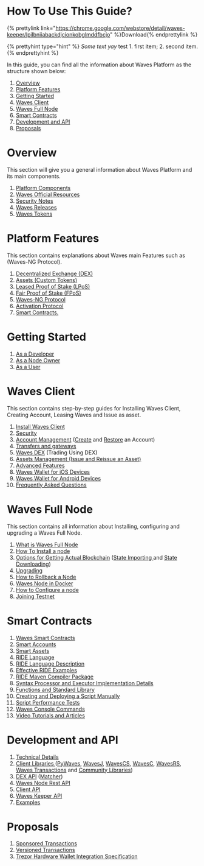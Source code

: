 # How To Use This Guide?

{% prettylink link="https://chrome.google.com/webstore/detail/waves-keeper/lpilbniiabackdjcionkobglmddfbcjo" %}Download{% endprettylink %}

{% prettyhint type="hint" %}
    *Some text yay*
    test
    1. first item;
    2. second item.
{% endprettyhint %}

In this guide, you can find all the information about Waves Platform as the structure shown below:

1. [Overview](#overview)
2. [Platform Features](#platform-features)
3. [Getting Started](#getting-started)
4. [Waves Client](#waves-client)
5. [Waves Full Node](#waves-full-node)
6. [Smart Contracts](#smart-contracts)
7. [Development and API](#development-and-api)
8. [Proposals](#proposals)

# Overview

This section will give you a general information about Waves Platform and its main components.

1. [Platform Components](/overview/platform-components.md)
2. [Waves Official Resources](/overview/waves-official-resources.md)
3. [Security Notes](/overview/security-notes.md)
4. [Waves Releases](/overview/waves-releases.md)
5. [Waves Tokens](/overview/waves-tokens.md)

# Platform Features

This section contains explanations about Waves main Features such as \(Waves-NG Protocol\).

1. [Decentralized Exchange \(DEX\)](/platform-features/decentralized-cryptocurrency-exchange-dex.md)
2. [Assets \(Custom Tokens\)](/platform-features/assets-custom-tokens.md)
3. [Leased Proof of Stake \(LPoS\)](/platform-features/leased-proof-of-stake-lpos.md)
4. [Fair Proof of Stake \(FPoS\)](/platform-features/fair-pos.md)
5. [Waves-NG Protocol](/platform-features/waves-ng-protocol.md)
6. [Activation Protocol](/platform-features/activation-protocol.md)
7. [Smart Contracts.](/platform-features/smart-contracts.md)

# Getting Started

1. [As a Developer](/getting-started/as-a-developer.md)
2. [As a Node Owner](/getting-started/as-a-node-owner.md)
3. [As a User](/getting-started/as-a-user.md)

# Waves Client

This section contains step-by-step guides for Installing Waves Client, Creating Account, Leasing Waves and Issue as asset.

1. [Install Waves Client](/waves-client/install-waves-client.md)
2. [Security](/waves-client/security.md)
3. [Account Management](/waves-client/account-management.md) \([Create](/waves-client/account-management/creating-an-account.md) and [Restore](/waves-client/account-management/restore-an-account.md) an Account\)
4. [Transfers and gateways](/waves-client/wallet-management.md)
5. [Waves DEX](/waves-client/waves-dex.md) \(Trading Using DEX\)
6. [Assets Management \(Issue and Reissue an Asset\)](/waves-client/assets-management.md)
7. [Advanced Features](/waves-client/advanced_features.md)
8. [Waves Wallet for iOS Devices](/waves-client/mobile-apps/iOS.md)
9. [Waves Wallet for Android Devices](/waves-client/mobile-apps/android.md)
10. [Frequently Asked Questions](/waves-client/faq.md)

# Waves Full Node

This section contains all information about Installing, configuring and upgrading a Waves Full Node.

1. [What is Waves Full Node](/waves-full-node/what-is-a-full-node.md)
2. [How To Install a node](/waves-full-node/how-to-install-a-node/how-to-install-a-node.md)
3. [Options for Getting Actual Blockchain](/waves-full-node/options-for-getting-actual-blockchain.md)  \([State Importing ](/waves-full-node/options-for-getting-actual-blockchain/export-and-import-from-the-blockchain.md)and [State Downloading](/waves-full-node/options-for-getting-actual-blockchain/state-downloading-and-applying.md)\)
4. [Upgrading](/waves-full-node/upgrading.md)
5. [How to Rollback a Node](/waves-full-node/how-to-rollback-a-node.md)
6. [Waves Node in Docker](/waves-full-node/waves-node-in-docker.md)
7. [How to Configure a node](/waves-full-node/how-to-configure-a-node.md)
8. [Joining Testnet](/waves-full-node/joining-testnet.md)

# Smart Contracts

1. [Waves Smart Contracts](/technical-details/waves-contracts-language-description.md)
2. [Smart Accounts](/technical-details/waves-contracts-language-description/approach-and-capabilities.md)
3. [Smart Assets](/technical-details/smart-assets.md)
4. [RIDE Language](../technical-details/ride-language.md)
5. [RIDE Language Description](../technical-details/ride-language/language-description.md)
6. [Effective RIDE Examples](../technical-details/waves-contracts-language-description/examples/lang-stlib-usage-examples.md)
7. [RIDE Maven Compiler Package](../technical-details/ride-language/maven-compiler.md)
8. [Syntax Processor and Executor Implementation Details](../technical-details/waves-contracts-language-description/implementation-details.md)
9. [Functions and Standard Library](../technical-details/waves-contracts-language-description/standard-library.md)
10. [Creating and Deploying a Script Manually](../technical-details/waves-contracts-language-description/creating-and-deploying-a-script-manually.md)
11. [Script Performance Tests](../technical-details/waves-contracts-language-description/script-performance-tests.md)
12. [Waves Console Commands](../technical-details/waves-contracts-language-description/waves-console-commands.md)
13. [Video Tutorials and Articles](../technical-details/video-tutorials-and-articles.md)

# Development and API

1. [Technical Details](/technical-details/technical-details.md)
2. [Client Libraries ](/development-and-api/client-libraries.md)\([PyWaves](/development-and-api/client-libraries/pywaves.md), [WavesJ](/development-and-api/client-libraries/wavesj.md), [WavesCS](/development-and-api/client-libraries/wavescs.md), [WavesC](/development-and-api/client-libraries/waves-c.md), [WavesRS](/development-and-api/client-libraries/wavesrs.md), [Waves Transactions](/development-and-api/client-libraries/waves-transactions.md) and [Community Libraries](/development-and-api/client-libraries/unofficial-libraries.md)\)
3. [DEX API](/development-and-api/dex-api.md) \([Matcher](/development-and-api/dex-api/matcher.md)\)
4. [Waves Node Rest API](/development-and-api/waves-node-rest-api.md)
5. [Client API](/development-and-api/client-api/overview.md)
6. [Waves Keeper API](/development-and-api/waves-keeper-api/waves-keeper-api.md)
7. [Examples](/development-and-api/examples.md)

# Proposals

1. [Sponsored Transactions](/proposals/sponsored-transactions.md)
2. [Versioned Transactions](/proposals/versioned-transactions.md)
3. [Trezor Hardware Wallet Integration Specification](/proposals/trezor-hardware-wallet-integration-specification.md)



